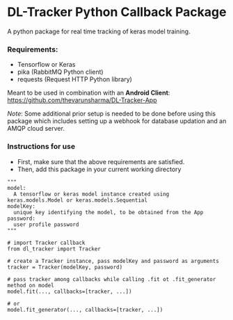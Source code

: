 # DL-Tracker Python Callback Package
A python package for real time tracking of keras model training.

### Requirements:
- Tensorflow or Keras
- pika (RabbitMQ Python client)
- requests (Request HTTP Python library)

Meant to be used in combination with an __Android Client__: https://github.com/thevarunsharma/DL-Tracker-App

_Note_: Some additional prior setup is needed to be done before using this package which includes setting up a webhook for database updation and an AMQP cloud server.

### Instructions for use
- First, make sure that the above requirements are satisfied. 
- Then, add this package in your current working directory
```
"""
model: 
  A tensorflow or keras model instance created using keras.models.Model or keras.models.Sequential
modelKey:
  unique key identifying the model, to be obtained from the App
password:
  user profile password
"""

# import Tracker callback
from dl_tracker import Tracker

# create a Tracker instance, pass modelKey and password as arguments
tracker = Tracker(modelKey, password)

# pass tracker among callbacks while calling .fit ot .fit_generator method on model
model.fit(..., callbacks=[tracker, ...])

# or
model.fit_generator(..., callbacks=[tracker, ...])
```

